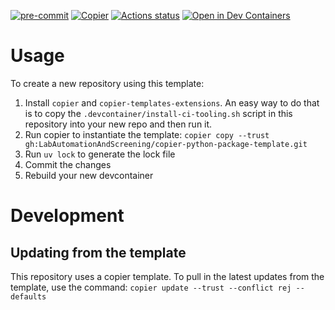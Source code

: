 [![pre-commit](https://img.shields.io/badge/pre--commit-enabled-brightgreen?logo=pre-commit&logoColor=white)](https://github.com/pre-commit/pre-commit)
[![Copier](https://img.shields.io/endpoint?url=https://raw.githubusercontent.com/copier-org/copier/master/img/badge/badge-black.json)](https://github.com/copier-org/copier)
[![Actions status](https://www.github.com/LabAutomationAndScreening/copier-python-package-template/actions/workflows/ci.yaml/badge.svg?branch=main)](https://www.github.com/LabAutomationAndScreening/copier-python-package-template/actions)
[![Open in Dev Containers](https://img.shields.io/static/v1?label=Dev%20Containers&message=Open&color=blue)](https://vscode.dev/redirect?url=vscode://ms-vscode-remote.remote-containers/cloneInVolume?url=https://www.github.com/LabAutomationAndScreening/copier-python-package-template)


# Usage
To create a new repository using this template:
1. Install `copier` and `copier-templates-extensions`. An easy way to do that is to copy the `.devcontainer/install-ci-tooling.sh` script in this repository into your new repo and then run it.
2. Run copier to instantiate the template: `copier copy --trust gh:LabAutomationAndScreening/copier-python-package-template.git`
3. Run `uv lock` to generate the lock file
4. Commit the changes
5. Rebuild your new devcontainer



# Development


## Updating from the template
This repository uses a copier template. To pull in the latest updates from the template, use the command:
`copier update --trust --conflict rej --defaults`
